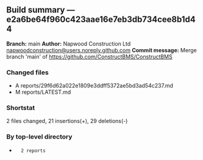 ## Build summary — e2a6be64f960c423aae16e7eb3db734cee8b1d44

**Branch:** main **Author:** Napwood Construction Ltd <napwoodconstruction@users.noreply.github.com>
**Commit message:** Merge branch 'main' of https://github.com/ConstructBMS/ConstructBMS

### Changed files

- A reports/29f6d62a022e1809e3ddff5372ae5bd3ad54c237.md
- M reports/LATEST.md

### Shortstat

2 files changed, 21 insertions(+), 29 deletions(-)

### By top-level directory

-       2 reports
